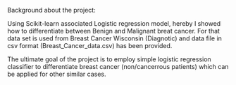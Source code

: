 Background about the project:

Using Scikit-learn associated Logistic regression model, hereby I showed how to differentiate between Benign and Malignant breat cancer. For that data set is used from Breast Cancer Wisconsin (Diagnotic) and data file in csv format (Breast_Cancer_data.csv) has been provided.

The ultimate goal of the project is to employ simple logistic regression classifier to differentiate breast cancer (non/cancerrous patients) which can be applied for other similar cases.
